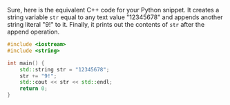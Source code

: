 Sure, here is the equivalent C++ code for your Python snippet. It creates a string variable `str` equal to any text value "12345678" and appends another string literal "9!" to it. Finally, it prints out the contents of `str` after the append operation.
```cpp
#include <iostream>
#include <string>

int main() {
    std::string str = "12345678";
    str += "9!";
    std::cout << str << std::endl;
    return 0;
}
```
